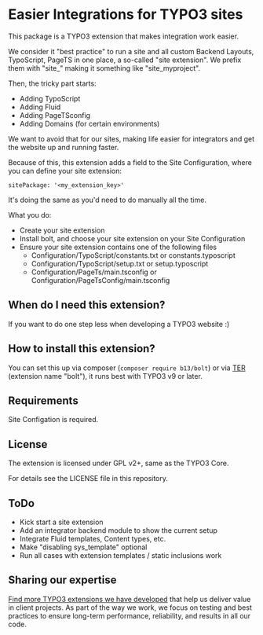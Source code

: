# Easier Integrations for TYPO3 sites

This package is a TYPO3 extension that makes integration work easier.

We consider it "best practice" to run a site and all custom Backend Layouts, TypoScript, PageTS
in one place, a so-called "site extension". We prefix them with "site_" making it something like
"site_myproject".

Then, the tricky part starts:
* Adding TypoScript
* Adding Fluid
* Adding PageTSconfig
* Adding Domains (for certain environments)

We want to avoid that for our sites, making life easier for integrators and get the website
up and running faster.

Because of this, this extension adds a field to the Site Configuration,
where you can define your site extension:

    sitePackage: '<my_extension_key>'

It's doing the same as you'd need to do manually all the time.

What you do:
* Create your site extension
* Install bolt, and choose your site extension on your Site Configuration
* Ensure your site extension contains one of the following files
    - Configuration/TypoScript/constants.txt or constants.typoscript
    - Configuration/TypoScript/setup.txt or setup.typoscript
    - Configuration/PageTs/main.tsconfig or Configuration/PageTsConfig/main.tsconfig

## When do I need this extension?

If you want to do one step less when developing a TYPO3 website :)

## How to install this extension?

You can set this up via composer (`composer require b13/bolt`) or via
[TER](https://extensions.typo3.org/extension/bolt/) (extension name "bolt"),
it runs best with TYPO3 v9 or later.

## Requirements

Site Configation is required.

## License

The extension is licensed under GPL v2+, same as the TYPO3 Core.

For details see the LICENSE file in this repository.

## ToDo

- Kick start a site extension
- Add an integrator backend module to show the current setup
- Integrate Fluid templates, Content types, etc.
- Make "disabling sys_template" optional
- Run all cases with extension templates / static inclusions work

## Sharing our expertise

[Find more TYPO3 extensions we have developed](https://b13.com/useful-typo3-extensions-from-b13-to-you) that help us deliver value in client projects. As part of the way we work, we focus on testing and best practices to ensure long-term performance, reliability, and results in all our code.
